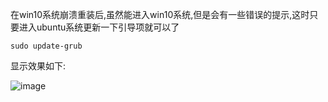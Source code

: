 在win10系统崩溃重装后,虽然能进入win10系统,但是会有一些错误的提示,这时只要进入ubuntu系统更新一下引导项就可以了

`sudo update-grub`

显示效果如下:

![image](https://upload-images.jianshu.io/upload_images/14555448-813628547602e111.png?imageMogr2/auto-orient/strip%7CimageView2/2/w/1240)
